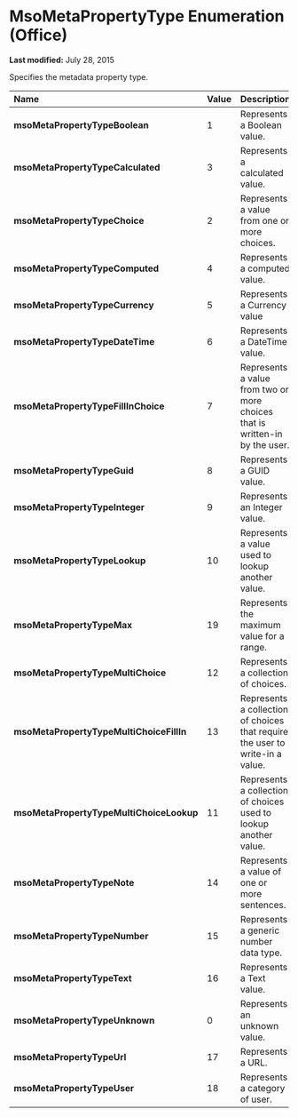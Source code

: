 
# MsoMetaPropertyType Enumeration (Office)

 **Last modified:** July 28, 2015

Specifies the metadata property type.


|**Name**|**Value**|**Description**|
|:-----|:-----|:-----|
| **msoMetaPropertyTypeBoolean**|1|Represents a Boolean value.|
| **msoMetaPropertyTypeCalculated**|3|Represents a calculated value.|
| **msoMetaPropertyTypeChoice**|2|Represents a value from one or more choices.|
| **msoMetaPropertyTypeComputed**|4|Represents a computed value.|
| **msoMetaPropertyTypeCurrency**|5|Represents a Currency value|
| **msoMetaPropertyTypeDateTime**|6|Represents a DateTime value.|
| **msoMetaPropertyTypeFillInChoice**|7|Represents a value from two or more choices that is written-in by the user.|
| **msoMetaPropertyTypeGuid**|8|Represents a GUID value.|
| **msoMetaPropertyTypeInteger**|9|Represents an Integer value.|
| **msoMetaPropertyTypeLookup**|10|Represents a value used to lookup another value.|
| **msoMetaPropertyTypeMax**|19|Represents the maximum value for a range.|
| **msoMetaPropertyTypeMultiChoice**|12|Represents a collection of choices.|
| **msoMetaPropertyTypeMultiChoiceFillIn**|13|Represents a collection of choices that require the user to write-in a value.|
| **msoMetaPropertyTypeMultiChoiceLookup**|11|Represents a collection of choices used to lookup another value.|
| **msoMetaPropertyTypeNote**|14|Represents a value of one or more sentences.|
| **msoMetaPropertyTypeNumber**|15|Represents a generic number data type.|
| **msoMetaPropertyTypeText**|16|Represents a Text value.|
| **msoMetaPropertyTypeUnknown**|0|Represents an unknown value.|
| **msoMetaPropertyTypeUrl**|17|Represents a URL.|
| **msoMetaPropertyTypeUser**|18|Represents a category of user.|
